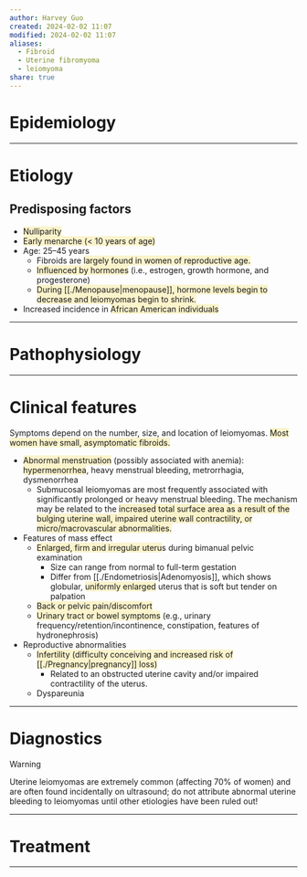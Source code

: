 ```yaml
---
author: Harvey Guo
created: 2024-02-02 11:07
modified: 2024-02-02 11:07
aliases:
  - Fibroid
  - Uterine fibromyoma
  - leiomyoma
share: true
---
```

# Epidemiology


---
# Etiology
## Predisposing factors
- <span style="background:rgba(240, 200, 0, 0.2)">Nulliparity</span>
- <span style="background:rgba(240, 200, 0, 0.2)">Early menarche (&lt; 10 years of age)</span>
- Age: 25–45 years
	- Fibroids are <span style="background:rgba(240, 200, 0, 0.2)">largely found in women of reproductive age.</span>
	- <span style="background:rgba(240, 200, 0, 0.2)">Influenced by hormones</span> (i.e., estrogen, growth hormone, and progesterone)
	- <span style="background:rgba(240, 200, 0, 0.2)">During [[./Menopause|menopause]], hormone levels begin to decrease and leiomyomas begin to shrink.</span>
- Increased incidence in <span style="background:rgba(240, 200, 0, 0.2)">African American individuals </span>


---
# Pathophysiology


---
# Clinical features
Symptoms depend on the number, size, and location of leiomyomas. <span style="background:rgba(240, 200, 0, 0.2)">Most women have small, asymptomatic fibroids.</span>
- <span style="background:rgba(240, 200, 0, 0.2)">Abnormal menstruation</span> (possibly associated with anemia): <span style="background:rgba(240, 200, 0, 0.2)">hypermenorrhea</span>, heavy menstrual bleeding, metrorrhagia, dysmenorrhea
	- Submucosal leiomyomas are most frequently associated with significantly prolonged or heavy menstrual bleeding. The mechanism may be related to the <span style="background:rgba(240, 200, 0, 0.2)">increased total surface area as a result of the bulging uterine wall, impaired uterine wall contractility, or micro/macrovascular abnormalities.</span>
- Features of mass effect
	- <span style="background:rgba(240, 200, 0, 0.2)">Enlarged, firm and irregular uteru</span>s during bimanual pelvic examination 
		- Size can range from normal to full-term gestation
		- Differ from [[./Endometriosis|Adenomyosis]], which shows globular, <span style="background:rgba(240, 200, 0, 0.2)">uniformly enlarged</span> uterus that is soft but tender on palpation
	- <span style="background:rgba(240, 200, 0, 0.2)">Back or pelvic pain/discomfort </span>
	- <span style="background:rgba(240, 200, 0, 0.2)">Urinary tract or bowel symptoms</span> (e.g., urinary frequency/retention/incontinence, constipation, features of hydronephrosis) 
- Reproductive abnormalities
	- <span style="background:rgba(240, 200, 0, 0.2)">Infertility (difficulty conceiving and increased risk of [[./Pregnancy|pregnancy]] loss) </span>
		- Related to an obstructed uterine cavity and/or impaired contractility of the uterus.
	- Dyspareunia 

---
# Diagnostics
>[!warning] 
>Uterine leiomyomas are extremely common (affecting 70% of women) and are often found incidentally on ultrasound; do not attribute abnormal uterine bleeding to leiomyomas until other etiologies have been ruled out!

---
# Treatment


---
